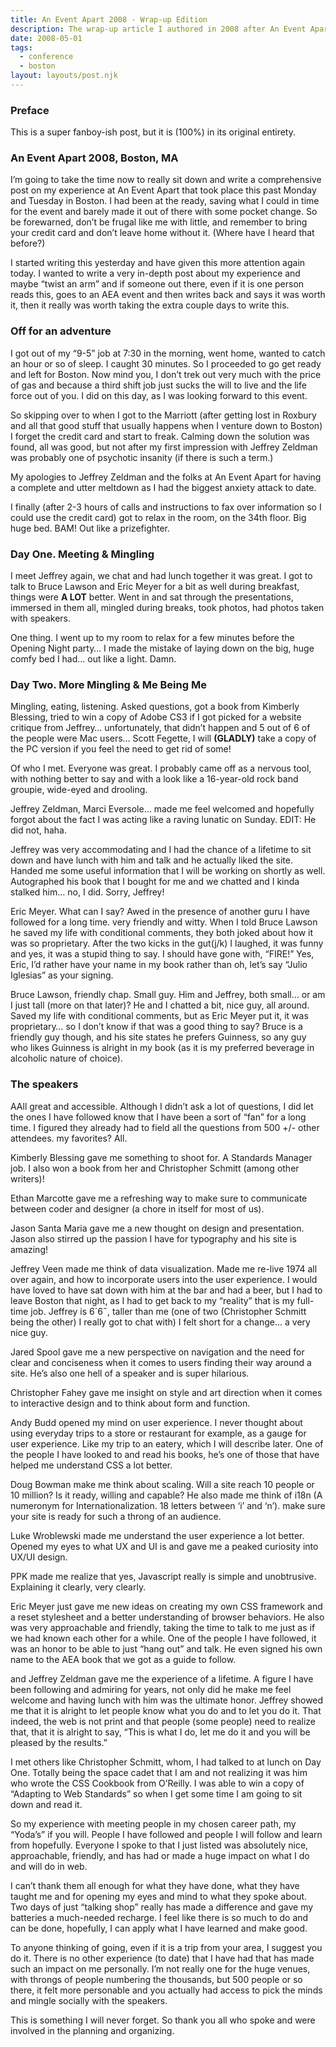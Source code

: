 ```yaml
---
title: An Event Apart 2008 - Wrap-up Edition
description: The wrap-up article I authored in 2008 after An Event Apart.
date: 2008-05-01
tags:
  - conference
  - boston
layout: layouts/post.njk
---
```


### Preface

This is a super fanboy-ish post, but it is (100%) in its original entirety.

### An Event Apart 2008, Boston, MA

I’m going to take the time now to really sit down and write a comprehensive post on my experience at An Event Apart that took place this past Monday and Tuesday in Boston. I had been at the ready, saving what I could in time for the event and barely made it out of there with some pocket change. So be forewarned, don’t be frugal like me with little, and remember to bring your credit card and don’t leave home without it. (Where have I heard that before?)

I started writing this yesterday and have given this more attention again today. I wanted to write a very in-depth post about my experience and maybe &ldquo;twist an arm&rdquo; and if someone out there, even if it is one person reads this, goes to an AEA event and then writes back and says it was worth it, then it really was worth taking the extra couple days to write this.

### Off for an adventure

I got out of my &ldquo;9-5&rdquo; job at 7:30 in the morning, went home, wanted to catch an hour or so of sleep. I caught 30 minutes. So I proceeded to go get ready and left for Boston. Now mind you, I don’t trek out very much with the price of gas and because a third shift job just sucks the will to live and the life force out of you. I did on this day, as I was looking forward to this event.

So skipping over to when I got to the Marriott (after getting lost in Roxbury and all that good stuff that usually happens when I venture down to Boston) I forget the credit card and start to freak. Calming down the solution was found, all was good, but not after my first impression with Jeffrey Zeldman was probably one of psychotic insanity (if there is such a term.)

My apologies to Jeffrey Zeldman and the folks at An Event Apart for having a complete and utter meltdown as I had the biggest anxiety attack to date.

I finally (after 2-3 hours of calls and instructions to fax over information so I could use the credit card) got to relax in the room, on the 34th floor. Big huge bed. BAM! Out like a prizefighter.

### Day One. Meeting & Mingling

I meet Jeffrey again, we chat and had lunch together it was great. I got to talk to Bruce Lawson and Eric Meyer for a bit as well during breakfast, things were __A LOT__ better. Went in and sat through the presentations, immersed in them all, mingled during breaks, took photos, had photos taken with speakers.

One thing. I went up to my room to relax for a few minutes before the Opening Night party&hellip; I made the mistake of laying down on the big, huge comfy bed I had&hellip; out like a light. Damn.

### Day Two. More Mingling & Me Being Me

Mingling, eating, listening. Asked questions, got a book from Kimberly Blessing, tried to win a copy of Adobe CS3 if I got picked for a website critique from Jeffrey&hellip; unfortunately, that didn’t happen and 5 out of 6 of the people were Mac users&hellip; Scott Fegette, I will __(GLADLY)__ take a copy of the PC version if you feel the need to get rid of some!

Of who I met. Everyone was great. I probably came off as a nervous tool, with nothing better to say and with a look like a 16-year-old rock band groupie, wide-eyed and drooling.

Jeffrey Zeldman, Marci Eversole&hellip; made me feel welcomed and hopefully forgot about the fact I was acting like a raving lunatic on Sunday. EDIT: He did not, haha.

Jeffrey was very accommodating and I had the chance of a lifetime to sit down and have lunch with him and talk and he actually liked the site. Handed me some useful information that I will be working on shortly as well. Autographed his book that I bought for me and we chatted and I kinda stalked him&hellip; no, I did. Sorry, Jeffrey!

Eric Meyer. What can I say? Awed in the presence of another guru I have followed for a long time. very friendly and witty. When I told Bruce Lawson he saved my life with conditional comments, they both joked about how it was so proprietary. After the two kicks in the gut(j/k) I laughed, it was funny and yes, it was a stupid thing to say. I should have gone with, &ldquo;FIRE!&rdquo; Yes, Eric, I’d rather have your name in my book rather than oh, let’s say &ldquo;Julio Iglesias&rdquo; as your signing.

Bruce Lawson, friendly chap. Small guy. Him and Jeffrey, both small&hellip; or am I just tall (more on that later)? He and I chatted a bit, nice guy, all around. Saved my life with conditional comments, but as Eric Meyer put it, it was proprietary&hellip; so I don’t know if that was a good thing to say? Bruce is a friendly guy though, and his site states he prefers Guinness, so any guy who likes Guinness is alright in my book (as it is my preferred beverage in alcoholic nature of choice).

### The speakers

AAll great and accessible. Although I didn’t ask a lot of questions, I did let the ones I have followed know that I have been a sort of &ldquo;fan&rdquo; for a long time. I figured they already had to field all the questions from 500 +/- other attendees. my favorites? All.

Kimberly Blessing gave me something to shoot for. A Standards Manager job. I also won a book from her and Christopher Schmitt (among other writers)!

Ethan Marcotte gave me a refreshing way to make sure to communicate between coder and designer (a chore in itself for most of us).

Jason Santa Maria gave me a new thought on design and presentation. Jason also stirred up the passion I have for typography and his site is amazing!

Jeffrey Veen made me think of data visualization. Made me re-live 1974 all over again, and how to incorporate users into the user experience. I would have loved to have sat down with him at the bar and had a beer, but I had to leave Boston that night, as I had to get back to my &ldquo;reality&rdquo; that is my full-time job. Jeffrey is 6&acute;6&dblac;, taller than me (one of two (Christopher Schmitt being the other) I really got to chat with) I felt short for a change&hellip; a very nice guy.

Jared Spool gave me a new perspective on navigation and the need for clear and conciseness when it comes to users finding their way around a site. He’s also one hell of a speaker and is super hilarious.

Christopher Fahey gave me insight on style and art direction when it comes to interactive design and to think about form and function.

Andy Budd opened my mind on user experience. I never thought about using everyday trips to a store or restaurant for example, as a gauge for user experience. Like my trip to an eatery, which I will describe later. One of the people I have looked to and read his books, he’s one of those that have helped me understand CSS a lot better.

Doug Bowman make me think about scaling. Will a site reach 10 people or 10 million? Is it ready, willing and capable? He also made me think of i18n (A numeronym for Internationalization. 18 letters between ‘i’ and ‘n’). make sure your site is ready for such a throng of an audience.

Luke Wroblewski made me understand the user experience a lot better. Opened my eyes to what UX and UI is and gave me a peaked curiosity into UX/UI design.

PPK made me realize that yes, Javascript really is simple and unobtrusive. Explaining it clearly, very clearly.

Eric Meyer just gave me new ideas on creating my own CSS framework and a reset stylesheet and a better understanding of browser behaviors. He also was very approachable and friendly, taking the time to talk to me just as if we had known each other for a while. One of the people I have followed, it was an honor to be able to just &ldquo;hang out&rdquo; and talk. He even signed his own name to the AEA book that we got as a guide to follow.

and Jeffrey Zeldman gave me the experience of a lifetime. A figure I have been following and admiring for years, not only did he make me feel welcome and having lunch with him was the ultimate honor. Jeffrey showed me that it is alright to let people know what you do and to let you do it. That indeed, the web is not print and that people (some people) need to realize that, that it is alright to say, &ldquo;This is what I do, let me do it and you will be pleased by the results.&rdquo;

I met others like Christopher Schmitt, whom, I had talked to at lunch on Day One. Totally being the space cadet that I am and not realizing it was him who wrote the CSS Cookbook from O’Reilly. I was able to win a copy of &ldquo;Adapting to Web Standards&rdquo; so when I get some time I am going to sit down and read it.

So my experience with meeting people in my chosen career path, my &ldquo;Yoda’s&rdquo; if you will. People I have followed and people I will follow and learn from hopefully. Everyone I spoke to that I just listed was absolutely nice, approachable, friendly, and has had or made a huge impact on what I do and will do in web.

I can’t thank them all enough for what they have done, what they have taught me and for opening my eyes and mind to what they spoke about. Two days of just &ldquo;talking shop&rdquo; really has made a difference and gave my batteries a much-needed recharge. I feel like there is so much to do and can be done, hopefully, I can apply what I have learned and make good.

To anyone thinking of going, even if it is a trip from your area, I suggest you do it. There is no other experience (to date) that I have had that has made such an impact on me personally. I’m not really one for the huge venues, with throngs of people numbering the thousands, but 500 people or so there, it felt more personable and you actually had access to pick the minds and mingle socially with the speakers.

This is something I will never forget. So thank you all who spoke and were involved in the planning and organizing.
